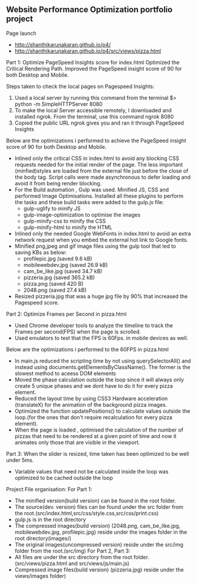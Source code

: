## Website Performance Optimization portfolio project


Page launch
  - http://shanthikarunakaran.github.io/p4/
  - http://shanthikarunakaran.github.io/p4/src/views/pizza.html

Part 1: Optimize PageSpeed Insights score for index.html
Optimized the Critical Rendering Path. Improved the PageSpeed insight score of 90 for both Desktop and Mobile.

Steps taken to check the local pages on Pagespeed Insights:
1) Used a local server by running this command from the terminal  $> python -m SimpleHTTPServer 8080
2) To make the local Server accessible remotely, I downloaded and installed ngrok. From the terminal, use this command ngrok 8080
3) Copied the public URL ngrok gives you and ran it through PageSpeed Insights

Below are the optimizations i performed to achieve the PageSpeed insight score of 90 for both Desktop and Mobile.
- Inlined only the critical CSS in index.html to avoid any blocking CSS requests needed for the initial render of the page. The less important (minfied)styles are loaded from the external file just before the close of the body tag. Script calls were made asynchronous to defer loading and avoid it from being render blocking.
- For the Build automation , Gulp was used. Minified JS, CSS and performed Image Optimisations.
   Installed all these plugins to perform the tasks and these build tasks were added to the gulp.js file:
   - gulp-uglify to minify JS
   - gulp-image-optimization to optimise the images
   - gulp-minify-css to minify the CSS
   - gulp-minify-html to minify the HTML
- Inlined only the needed Google WebFonts in index.html to avoid an extra network request when you embed the external hot link to Google fonts.
- Minified png,jpeg and gif image files using the gulp tool that led to saving KBs as below:
    - profilepic.jpg (saved 9.6 kB)
    - mobilewebdev.jpg (saved 26.9 kB)
    - cam_be_like.jpg (saved 34.7 kB)
    - pizzeria.jpg (saved 365.2 kB)
    - pizza.png (saved 420 B)
    - 2048.png (saved 27.4 kB)
- Resized pizzeria.jpg that was a huge jpg file by 90% that increased the Pagespeed score.

Part 2: Optimize Frames per Second in pizza.html
  - Used Chrome developer tools to analyze the timeline to track the Frames per second(FPS) when the page is scrolled.
  - Used emulators to test that the FPS is 60Fps. in mobile devices as well.

Below are the optimizations i performed to the 60FPS in pizza.html
- In main.js reduced the scripting time by not using querySelectorAll() and instead using documents.getElementsByClassName(). The former is the slowest method to aceess DOM elements
- Moved the phase calculation outside the loop since it will always only create 5 unique phases and we dont have to do it for every pizza element.
- Reduced the layout time by using CSS3 Hardware acceleration (translateX) for the animation of the background pizza images.
- Optimized the function updatePositions() to calculate values outside the loop.(for the ones that don't require recalculation for every pizza element).
- When the page is loaded , optimised the calculation of the number of pizzas that need to be rendered at a given point of time and now it animates only those that are visible in the viewport.

Part 3:
When the slider is resized, time taken has been optimized to be well under 5ms.
  - Variable values that need not be calculated inside the loop was optimized to be cached outside the loop

Project File organisation:
For Part 1:
  - The minified version(build version) can be found in the root folder.
  - The source(dev. version) files can be found under the src folder from the root.(src/index.html,src/css/style.css,src/css/print.css)
  - gulp.js is in the root directory
  - The compressed images(build version) (2048.png, cam_be_like.jpg, mobilewebdev.jpg, profilepic.jpg) reside under the images folder in the root directory(images/)
  - The original images(uncompressed version) reside under the src/img folder from the root.(src/img)
For Part 2, Part 3:
  - All files are under the src directory from the root folder. (src/views/pizza.html and src/views/js/main.js)
  - Compressed image files(build version) (pizzeria.jpg) reside under the views/images folder)

